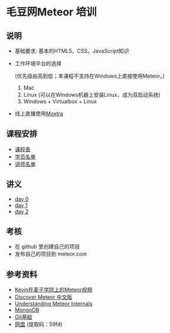 # 毛豆网Meteor 培训

## 说明

- 基础要求: 基本的HTML5，CSS，JavaScript知识

- 工作环境平台的选择

  (优先级由高到低；本课程不支持在Windows上直接使用Meteor。)

  1. Mac
  2. Linux (可以在Windows机器上安装Linux，成为双启动系统)
  3. Windows + Virtualbox + Linux

- 线上直播使用[Moxtra](www.moxtra.com)


## 课程安排

- [课程表](schedule.md)
- [学员名单](students.md)
- [讲师名单](lectures.md)

## 讲义

- [day 0](day0)
- [day 1](day1)
- [day 2](day2)

## 考核

- 在 github 里创建自己的项目
- 发布自己的项目到 meteor.com


## 参考资料

- [Kevin在麦子学院上的Meteor视频](http://www.maiziedu.com/course/python/342-3446/)
- [Discover Meteor 中文版](http://zh.discovermeteor.com/)
- [Understanding Meteor Internals](https://meteorhacks.com/understanding-meteor-internals.html)
- [MongoDB](http://www.runoob.com/mongodb/mongodb-databases-documents-collections.html)
- [Git基础](https://github.com/mzkmzk/Read/blob/master/progit.md)
- [网盘](https://yunpan.cn/cuC2fi3UwweeN) (提取码：59fd)